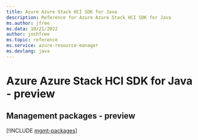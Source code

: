 ```yaml
---
title: Azure Azure Stack HCI SDK for Java
description: Reference for Azure Azure Stack HCI SDK for Java
ms.author: jfree
ms.data: 10/21/2022
author: joshfree
ms.topic: reference
ms.service: azure-resource-manager
ms.devlang: java
---
```

# Azure Azure Stack HCI SDK for Java - preview

## Management packages - preview
[!INCLUDE [mgmt-packages](azure-stack-hci-mgmt-index.md)]